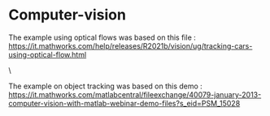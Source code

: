 # Computer-vision
The example using optical flows was based on this file : https://it.mathworks.com/help/releases/R2021b/vision/ug/tracking-cars-using-optical-flow.html 

\\


The example on object tracking was based on this demo : https://it.mathworks.com/matlabcentral/fileexchange/40079-january-2013-computer-vision-with-matlab-webinar-demo-files?s_eid=PSM_15028
